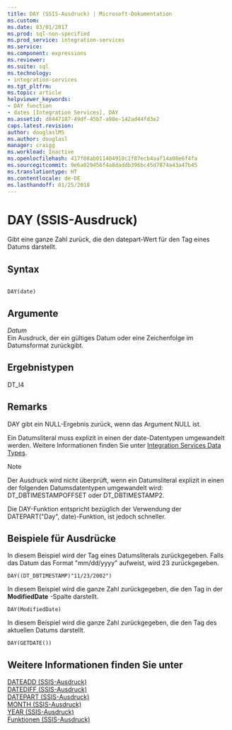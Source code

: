 ```yaml
---
title: DAY (SSIS-Ausdruck) | Microsoft-Dokumentation
ms.custom: 
ms.date: 03/01/2017
ms.prod: sql-non-specified
ms.prod_service: integration-services
ms.service: 
ms.component: expressions
ms.reviewer: 
ms.suite: sql
ms.technology:
- integration-services
ms.tgt_pltfrm: 
ms.topic: article
helpviewer_keywords:
- DAY function
- dates [Integration Services], DAY
ms.assetid: d8447187-49df-45b7-a98e-142ad44fd3e2
caps.latest.revision: 
author: douglaslMS
ms.author: douglasl
manager: craigg
ms.workload: Inactive
ms.openlocfilehash: 417f08ab011404918c1f87ecb4aaf14a08e6f4fa
ms.sourcegitcommit: 9e6a029456f4a8daddb396bc45d7874a43a47b45
ms.translationtype: HT
ms.contentlocale: de-DE
ms.lasthandoff: 01/25/2018
---
```

# <a name="day-ssis-expression"></a>DAY (SSIS-Ausdruck)
  Gibt eine ganze Zahl zurück, die den datepart-Wert für den Tag eines Datums darstellt.  
  
## <a name="syntax"></a>Syntax  
  
```  
  
DAY(date)  
```  
  
## <a name="arguments"></a>Argumente  
 *Datum*  
 Ein Ausdruck, der ein gültiges Datum oder eine Zeichenfolge im Datumsformat zurückgibt.  
  
## <a name="result-types"></a>Ergebnistypen  
 DT_I4  
  
## <a name="remarks"></a>Remarks  
 DAY gibt ein NULL-Ergebnis zurück, wenn das Argument NULL ist.  
  
 Ein Datumsliteral muss explizit in einen der date-Datentypen umgewandelt werden. Weitere Informationen finden Sie unter [Integration Services Data Types](../../integration-services/data-flow/integration-services-data-types.md).  
  
> [!NOTE]  
>  Der Ausdruck wird nicht überprüft, wenn ein Datumsliteral explizit in einen der folgenden Datumsdatentypen umgewandelt wird: DT_DBTIMESTAMPOFFSET oder DT_DBTIMESTAMP2.  
  
 Die DAY-Funktion entspricht bezüglich der Verwendung der DATEPART("Day", date)-Funktion, ist jedoch schneller.  
  
## <a name="expression-examples"></a>Beispiele für Ausdrücke  
 In diesem Beispiel wird der Tag eines Datumsliterals zurückgegeben. Falls das Datum das Format "mm/dd/yyyy" aufweist, wird 23 zurückgegeben.  
  
```  
DAY((DT_DBTIMESTAMP)"11/23/2002")  
```  
  
 In diesem Beispiel wird die ganze Zahl zurückgegeben, die den Tag in der **ModifiedDate** -Spalte darstellt.  
  
```  
DAY(ModifiedDate)  
```  
  
 In diesem Beispiel wird die ganze Zahl zurückgegeben, die den Tag des aktuellen Datums darstellt.  
  
```  
DAY(GETDATE())  
```  
  
## <a name="see-also"></a>Weitere Informationen finden Sie unter  
 [DATEADD &#40;SSIS-Ausdruck&#41;](../../integration-services/expressions/dateadd-ssis-expression.md)   
 [DATEDIFF &#40;SSIS-Ausdruck&#41;](../../integration-services/expressions/datediff-ssis-expression.md)   
 [DATEPART &#40;SSIS-Ausdruck&#41;](../../integration-services/expressions/datepart-ssis-expression.md)   
 [MONTH &#40;SSIS-Ausdruck&#41;](../../integration-services/expressions/month-ssis-expression.md)   
 [YEAR &#40;SSIS-Ausdruck&#41;](../../integration-services/expressions/year-ssis-expression.md)   
 [Funktionen &#40;SSIS-Ausdruck&#41;](../../integration-services/expressions/functions-ssis-expression.md)  
  
  

